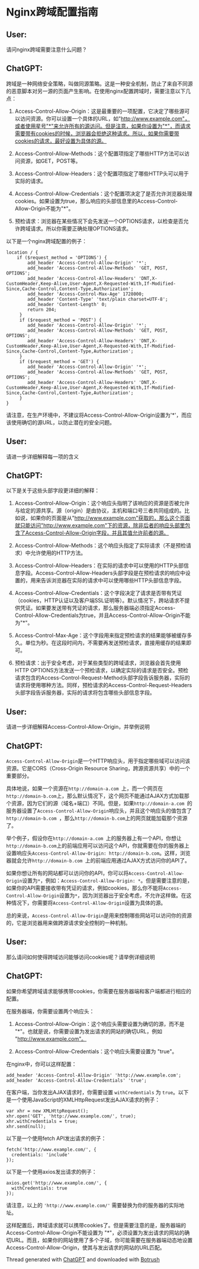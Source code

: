 # Nginx跨域配置指南

## User:
请问nginx跨域需要注意什么问题？

## ChatGPT:
跨域是一种网络安全策略，叫做同源策略。这是一种安全机制，防止了来自不同源的恶意脚本对另一源的页面产生影响。在使用nginx配置跨域时，需要注意以下几点：

1. Access-Control-Allow-Origin：这是最重要的一项配置，它决定了哪些源可以访问资源。你可以设置一个具体的URL，如"http://www.example.com"，或者使用星号"*"来允许所有的源访问。但是注意，如果你设置为"*"，而请求需要带有cookies的时候，浏览器会拒绝这种请求。所以，如果你需要带cookies的请求，最好设置为具体的源。 

2. Access-Control-Allow-Methods：这个配置项指定了哪些HTTP方法可以访问资源，如GET，POST等。

3. Access-Control-Allow-Headers：这个配置项指定了哪些HTTP头可以用于实际的请求。

4. Access-Control-Allow-Credentials：这个配置项决定了是否允许浏览器处理cookies。如果设置为true，那么响应的头部信息里的Access-Control-Allow-Origin不能为"*"。

5. 预检请求：浏览器在某些情况下会先发送一个OPTIONS请求，以检查是否允许跨域请求。所以你需要正确处理OPTIONS请求。


以下是一个nginx跨域配置的例子：

```
location / {
    if ($request_method = 'OPTIONS') {
        add_header 'Access-Control-Allow-Origin' '*';
        add_header 'Access-Control-Allow-Methods' 'GET, POST, OPTIONS';
        add_header 'Access-Control-Allow-Headers' 'DNT,X-CustomHeader,Keep-Alive,User-Agent,X-Requested-With,If-Modified-Since,Cache-Control,Content-Type,Authorization';
        add_header 'Access-Control-Max-Age' 1728000;
        add_header 'Content-Type' 'text/plain charset=UTF-8';
        add_header 'Content-Length' 0;
        return 204;
     }
     if ($request_method = 'POST') {
        add_header 'Access-Control-Allow-Origin' '*';
        add_header 'Access-Control-Allow-Methods' 'GET, POST, OPTIONS';
        add_header 'Access-Control-Allow-Headers' 'DNT,X-CustomHeader,Keep-Alive,User-Agent,X-Requested-With,If-Modified-Since,Cache-Control,Content-Type,Authorization';
     }
     if ($request_method = 'GET') {
        add_header 'Access-Control-Allow-Origin' '*';
        add_header 'Access-Control-Allow-Methods' 'GET, POST, OPTIONS';
        add_header 'Access-Control-Allow-Headers' 'DNT,X-CustomHeader,Keep-Alive,User-Agent,X-Requested-With,If-Modified-Since,Cache-Control,Content-Type,Authorization';
     }
}
```

请注意，在生产环境中，不建议将Access-Control-Allow-Origin设置为'*'，而应该使用确切的源URL，以防止潜在的安全问题。

## User:
请进一步详细解释每一项的含义

## ChatGPT:
以下是关于这些头部字段更详细的解释：

1. Access-Control-Allow-Origin：这个响应头指明了该响应的资源是否被允许与给定的源共享。源（origin）是由协议，主机和端口号三者共同组成的。比如说，如果你的页面是从"http://www.example.com"获取的，那么这个页面就只能访问"http://www.example.com"下的资源，除非后者的响应头部里包含了Access-Control-Allow-Origin字段，并且其值允许前者的源。 

2. Access-Control-Allow-Methods：这个响应头指定了实际请求（不是预检请求）中允许使用的HTTP方法。

3. Access-Control-Allow-Headers：在实际的请求中可以使用的HTTP头部信息字段。Access-Control-Allow-Headers头部字段是在预检请求的响应中设置的，用来告诉浏览器在实际的请求中可以使用哪些HTTP头部信息字段。

4. Access-Control-Allow-Credentials：这个字段决定了请求是否带有凭证（cookies，HTTP认证以及客户端SSL证明等）。默认情况下，跨站请求不提供凭证。如果要发送带有凭证的请求，那么服务器端必须指定Access-Control-Allow-Credentials为true，并且Access-Control-Allow-Origin不能为"*"。

5. Access-Control-Max-Age：这个字段用来指定预检请求的结果能够被缓存多久。单位为秒。在这段时间内，不需要再发送预检请求，直接用缓存的结果即可。

6. 预检请求：出于安全考虑，对于某些类型的跨域请求，浏览器会首先使用HTTP OPTIONS方法发送一个预检请求，以确定实际的请求是否安全。预检请求包含的Access-Control-Request-Method头部字段告诉服务器，实际的请求将使用哪种方法。同样，预检请求的Access-Control-Request-Headers头部字段告诉服务器，实际的请求将包含哪些头部信息字段。



## User:
请进一步详细解释Access-Control-Allow-Origin，并举例说明

## ChatGPT:
`Access-Control-Allow-Origin`是一个HTTP响应头，用于指定哪些域可以访问该资源。它是CORS（Cross-Origin Resource Sharing，跨源资源共享）中的一个重要部分。

具体地说，如果一个资源在`http://domain-a.com `上，而一个网页在`http://domain-b.com`上，那么默认情况下，这个网页不能通过AJAX方式加载那个资源，因为它们的源（域名+端口）不同。但是，如果`http://domain-a.com `的服务器设置了`Access-Control-Allow-Origin`响应头，并且这个响应头的值包含了`http://domain-b.com `，那么`http://domain-b.com`上的网页就能加载那个资源了。

举个例子，假设你在`http://domain-a.com `上的服务器上有一个API，你想让`http://domain-b.com`上的前端应用可以访问这个API，你就需要在你的服务器上设置响应头`Access-Control-Allow-Origin: http://domain-b.com`。这样，浏览器就会允许`http://domain-b.com `上的前端应用通过AJAX方式访问你的API了。

如果你想让所有的网站都可以访问你的API，你可以将`Access-Control-Allow-Origin`设置为`*`，例如：`Access-Control-Allow-Origin: *`。但是需要注意的是，如果你的API需要接收带有凭证的请求，例如cookies，那么你不能将`Access-Control-Allow-Origin`设置为`*`，因为浏览器出于安全考虑，不允许这样做。在这种情况下，你需要将`Access-Control-Allow-Origin`设置为具体的源。

总的来说，`Access-Control-Allow-Origin`是用来控制哪些网站可以访问你的资源的，它是浏览器用来做跨源请求安全控制的一种机制。

## User:
那么请问如何使得跨域访问能够访问cookies呢？请举例详细说明

## ChatGPT:
如果你希望跨域请求能够携带cookies，你需要在服务器端和客户端都进行相应的配置。

在服务器端，你需要设置两个响应头：

1. Access-Control-Allow-Origin：这个响应头需要设置为确切的源，而不是 "*"。也就是说，你需要设置为发出请求的网站的确切URL，例如 "http://www.example.com"。 

2. Access-Control-Allow-Credentials：这个响应头需要设置为 "true"。


在nginx中，你可以这样配置：

```
add_header 'Access-Control-Allow-Origin' 'http://www.example.com';
add_header 'Access-Control-Allow-Credentials' 'true';
```

在客户端，当你发出AJAX请求时，你需要设置 `withCredentials` 为 `true`。以下是一个使用JavaScript的XMLHttpRequest发出AJAX请求的例子：

```
var xhr = new XMLHttpRequest();
xhr.open('GET', 'http://www.example.com/', true);
xhr.withCredentials = true;
xhr.send(null);
```

以下是一个使用fetch API发出请求的例子：

```
fetch('http://www.example.com/', {
  credentials: 'include'
});
```

以下是一个使用axios发出请求的例子：

```
axios.get('http://www.example.com/', {
  withCredentials: true
});
```

请注意，以上的 `'http://www.example.com/'` 需要替换为你的服务器的实际地址。

这样配置后，跨域请求就可以携带cookies了。但是需要注意的是，服务器端的Access-Control-Allow-Origin不能设置为 "*"，必须设置为发出请求的网站的确切URL。而且，如果你的网站使用了多个子域，你可能需要在服务器端动态地设置Access-Control-Allow-Origin，使其与发出请求的网站的URL匹配。

Thread generated with <a href="https://chat.openai.com">ChatGPT</a> and downloaded with <a href="https://botrush.io">Botrush</a>